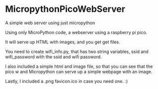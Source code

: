 # MicropythonPicoWebServer
A simple web server using just micropython

Using only MicroPython code, a webserver using a raspberry pi pico.

It will serve up HTML with images, and you get get files.

You need to create wifi_info.py, that has two string variables, ssid and wifi_password with the ssid and wifi password.

I also included a simple html and image file, so that you can see that the pico w and Micropython can serve up a simple webpage with an image.

Lastly, I included a .png favicon.ico in case you need one.  :)
